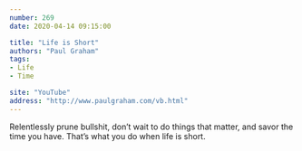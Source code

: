 ```yaml
---
number: 269
date: 2020-04-14 09:15:00

title: "Life is Short"
authors: "Paul Graham"
tags:
- Life
- Time

site: "YouTube"
address: "http://www.paulgraham.com/vb.html"
---
```


Relentlessly prune bullshit, don’t wait to do things that matter, and savor the time you have. That’s what you do when life is short.
